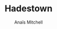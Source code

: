 ---
imageSrc: "/assets/hadestown-title-cover.jpg"
thumbnailSrc: "/assets/hadestown-thumbnail.jpg"
altText: "Orpheus and Eurydice clutching each other, while the Fates taunt them."
title: "Hadestown"
summary: "Self-proclaimed sad song."
author: "Anaïs Mitchell"
---